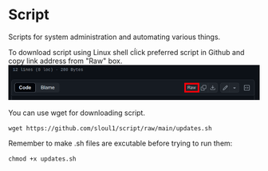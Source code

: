 # Script

Scripts for system administration and automating various things.

To download script using Linux shell cĺick preferred script in Github and copy link address from "Raw" box.
![](images/github-copy-raw-link.webp)

You can use wget for downloading script.
```shell
wget https://github.com/sloul1/script/raw/main/updates.sh
```

Remember to make .sh files are excutable before trying to run them:
```shell
chmod +x updates.sh
```

